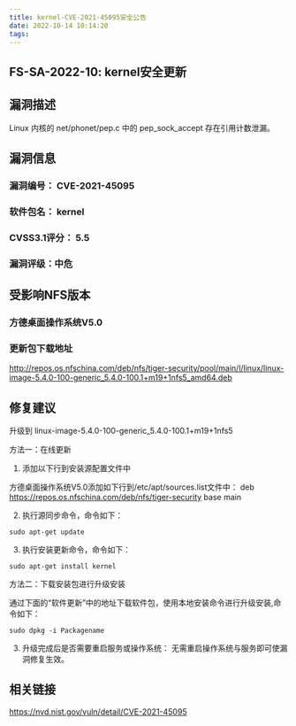```yaml
---
title: kernel-CVE-2021-45095安全公告
date: 2022-10-14 10:14:20
tags:
---
```

## FS-SA-2022-10: kernel安全更新

## 漏洞描述

 Linux 内核的 net/phonet/pep.c 中的 pep_sock_accept 存在引用计数泄漏。

## 漏洞信息

###    漏洞编号： CVE-2021-45095

###    软件包名： kernel

###    CVSS3.1评分： 5.5

###    漏洞评级：中危

## 受影响NFS版本

###    方德桌面操作系统V5.0

### 更新包下载地址

http://repos.os.nfschina.com/deb/nfs/tiger-security/pool/main/l/linux/linux-image-5.4.0-100-generic_5.4.0-100.1+m19+1nfs5_amd64.deb

## 修复建议

升级到 linux-image-5.4.0-100-generic_5.4.0-100.1+m19+1nfs5

方法一：在线更新

1. 添加以下行到安装源配置文件中

方德桌面操作系统V5.0添加如下行到/etc/apt/sources.list文件中：
deb https://repos.os.nfschina.com/deb/nfs/tiger-security base main

2. 执行源同步命令，命令如下：

```
sudo apt-get update
```

3. 执行安装更新命令，命令如下：

```
sudo apt-get install kernel
```

方法二：下载安装包进行升级安装

通过下面的“软件更新”中的地址下载软件包，使用本地安装命令进行升级安装,命令如下：

```
sudo dpkg -i Packagename
```

3. 升级完成后是否需要重启服务或操作系统：
   无需重启操作系统与服务即可使漏洞修复生效。

## 相关链接

https://nvd.nist.gov/vuln/detail/CVE-2021-45095

